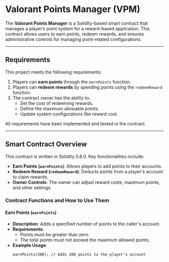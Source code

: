 # Valorant Points Manager (VPM)
The **Valorant Points Manager** is a Solidity-based smart contract that manages a player’s point system for a reward-based application. This contract allows users to earn points, redeem rewards, and ensures administrative controls for managing point-related configurations.

---

## Requirements
This project meets the following requirements:
1. Players can **earn points** through the `earnPoints` function.
2. Players can **redeem rewards** by spending points using the `redeemReward` function.
3. The contract owner has the ability to:
   - Set the cost of redeeming rewards.
   - Define the maximum allowable points.
   - Update system configurations like reward cost.

All requirements have been implemented and tested in the contract.

---

## Smart Contract Overview
This contract is written in Solidity 0.8.0. Key functionalities include:
- **Earn Points (`earnPoints`)**: Allows players to add points to their accounts.
- **Redeem Reward (`redeemReward`)**: Deducts points from a player's account to claim rewards.
- **Owner Controls**: The owner can adjust reward costs, maximum points, and other settings.

### Contract Functions and How to Use Them

#### Earn Points (`earnPoints`)
- **Description**: Adds a specified number of points to the caller's account.
- **Requirements**:
  - Points must be greater than zero.
  - The total points must not exceed the maximum allowed points.
- **Example Usage**:
  ```solidity
  earnPoints(200); // Adds 200 points to the player's account
